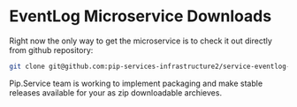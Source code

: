 # EventLog Microservice Downloads

Right now the only way to get the microservice is to check it out directly from github repository:

```bash
git clone git@github.com:pip-services-infrastructure2/service-eventlog-node.git
```

Pip.Service team is working to implement packaging and make stable releases available for your 
as zip downloadable archieves.